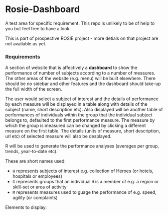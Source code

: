 # Rosie-Dashboard

A test area for specific requirement. This repo is unlikely to be of help to you but feel free to have a look.

This is part of prospective ROSIE project - more detials on that project are not available as yet.

### Requirements

A section of website that is affectively a **dashboard** to show the performance of number of subjects according to a number of measures. The other areas of the website (e.g. menu) will be built elsewhere. There should be no sidebar and other features and the dashboard should take-up the full width of the screen. 

The user would select a subject of interest and the details of performance by each measure will be displayed in a table along with details of the subject (name, short description etc). Also displayed will be another table of performances of individuals within the group that the individual subject belongs to, defaulted to the first performance measure. The measure by which the group is measured can be changed by clicking a different measure on the first table. The details (units of measure, short description, url etc) of selected measure will also be desplayed.

R will be used to generate the performance analyses (averages per group, trends, year-to-date etc). 

These are short names used:

* `H` represents subjects of interest e.g. collection of Heroes (or hotels, hospitals or employees)
* `G` represents groups that an individual `H` is a member of e.g. a region or skill-set or area of activity
* `M` represents measures used to guage the performance of e.g. speed, agility (or complaints)

Elements to display: